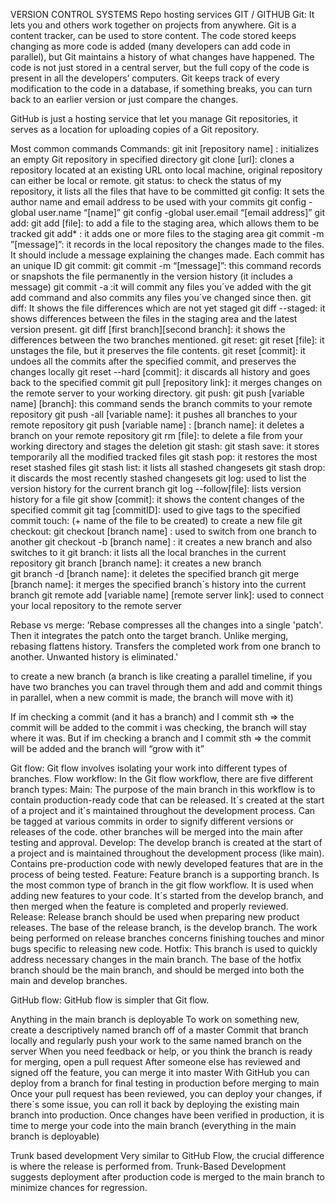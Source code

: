 VERSION CONTROL SYSTEMS
Repo hosting services
GIT / GITHUB
Git: It lets you and others work together on projects from anywhere. Git is a content tracker, can be used to store content. The code stored keeps changing as more code is added (many developers can add code in parallel), but Git maintains a history of what changes have happened. The code is not just stored in a central server, but the full copy of the code is present in all the developers’ computers.  Git keeps track of every modification to the code in a database, if something breaks, you can turn back to an earlier version or just compare the changes.

GitHub is just a hosting service that let you manage Git repositories, it serves as a location for uploading copies of a Git repository. 

Most common commands Commands:
git init [repository name] : initializes an empty Git repository in specified directory
git clone [url]: clones a repository located at an existing URL onto local machine, original repository can either be local or remote.
git status: to check the status of my repository, it lists all the files that have to be committed
git config: It sets the author name and email address to be used with your commits
git config -global user.name “[name]”
git config -global user.email “[email address]”
git add:
git add [file]: to add a file to the staging area, which allows them to be tracked
git add* : it adds one or more files to the staging area
git commit -m ”[message]”: it records in the local repository the changes made to the files. It should include a message explaining the changes made. Each commit has an unique ID
git commit: 
git commit -m “[message]”: this command records or snapshots the file permanently in the version history (it includes a message)
git commit -a :it will commit any files you´ve added with the git add command and also commits any files you´ve changed since then.
git diff: It shows the file differences which are not yet staged
git diff --staged: it shows differences between the files in the staging area and the latest version present.
git diff [first branch][second branch]: it shows the differences between the two branches mentioned.
git reset: 
git reset [file]: it unstages the file, but it preserves the file contents.
git reset [commit]: it undoes all the commits after the specified commit, and preserves the changes locally
git reset --hard [commit]: it discards all history and goes back to the specified commit
git pull [repository link]: it merges changes on the remote server to your working directory.
git push: 
git push [variable name] [branch]: this command sends the branch commits to your remote repository 
git push -all [variable name]: it pushes all branches to your remote repository 
git push [variable name] : [branch name]: it deletes a branch on your remote repository
git rm [file]: to delete a file from your working directory and stages the deletion
git stash: 
git stash save: it stores temporarily all the modified tracked files
git stash pop: it restores the most reset stashed files
git stash list: it lists all stashed changesets
git stash drop: it discards the most recently stashed changesets
git log: used to list the version history for the current branch
git log --follow[file]: lists version history for a file
git show [commit]: it shows the content changes of the specified commit
git tag [commitID]: used to give tags to the specified commit
touch: (+ name of the file to be created) to create a new file 
git checkout:
git checkout [branch name] : used to switch from one branch to another 
git checkout -b [branch name] : it creates a new branch and also switches to it
git branch: it lists all the local branches in the current repository
git branch [branch name]: it creates a new branch  
git branch -d [branch name]: it deletes the specified branch 
git merge [branch name]: it merges the specified branch´s history into the current branch
git remote add [variable name] [remote server link]: used to connect your local repository to the remote server


Rebase vs merge:
'Rebase compresses all the changes into a single 'patch'. Then it integrates the patch onto the target branch. Unlike merging, rebasing flattens history. Transfers the completed work from one branch to another. Unwanted history is eliminated.'

to create a new branch (a branch is like creating a parallel timeline, if you have two branches you can travel through them and add and commit things in parallel, when a new commit is made, the branch will move with it) 


If im checking a commit (and it has a branch)  and I commit sth => the commit will be added to the commit i was checking, the branch will stay where it was. But if im checking a branch and I commit sth => the commit will be added and the branch will “grow with it”

Git flow:
Git flow involves isolating your work into different types of branches. 
Flow workflow:
In the Git flow workflow, there are five different branch types:
Main:
The purpose of the main branch in this workflow is to contain production-ready code that can be released. It´s created at the start of a project and it´s maintained throughout the development process. Can be tagged at various commits in order to signify different versions or releases of the code. other branches will be merged into the main after testing and approval.
Develop:
The develop branch is created at the start of a project and is maintained throughout the development process (like main). Contains pre-production code with newly developed features that are in the process of being tested.
Feature:
Feature branch is a supporting branch. Is the most common type of branch in the git flow workflow. It is used when adding new features to your code. It´s started from the develop branch, and then merged when the feature is completed and properly reviewed. 
Release:
Release branch should be used when preparing new product releases. The base of the release branch, is the develop branch. The work being performed on release branches concerns finishing touches and minor bugs specific to releasing new code. 
Hotfix:
This branch is used to quickly address necessary changes in the main branch. The base of the hotfix branch should be the main branch, and should be merged into both the main and develop branches.

GitHub flow:
GitHub flow is simpler that Git flow.

Anything in the main branch is deployable 
To work on something new, create a descriptively named branch off of a master 
Commit that branch locally and regularly push your work to the same named branch on the server
When  you need feedback or help, or you think the branch is ready for merging, open a pull request
After someone else has reviewed and signed off the feature, you can merge it into master
With GitHub you can deploy from a branch for final testing in production before merging to main
Once your pull request has been reviewed, you can deploy your changes, if there´s some issue, you can roll it back by deploying the existing main branch into production.
Once changes have been verified in production, it is time to merge your code into the main branch (everything in the main branch is deployable) 

Trunk based development
Very similar to GitHub Flow, the crucial difference is where the release is performed from. Trunk-Based Development suggests deployment after production code is merged to the main branch to minimize chances for regression. 
